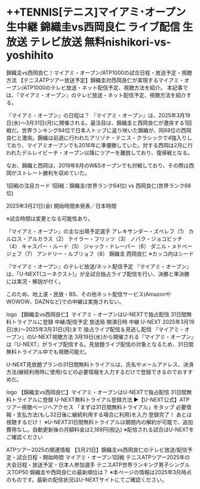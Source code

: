 # ++TENNIS[テニス]マイアミ･オープン生中継 錦織圭vs西岡良仁 ライブ配信 生放送 テレビ放送 無料nishikori-vs-yoshihito

錦織圭vs西岡良仁！マイアミ・オープン/ATP1000の試合日程・放送予定・視聴方法
【テニスATPツアー放送予定】錦織圭対西岡良仁が実現するマイアミ・オープン/ATP1000のテレビ放送・ネット配信予定、視聴方法を紹介。
本記事では、『マイアミ・オープン』のテレビ放送・ネット配信予定、視聴方法を紹介する。

『マイアミ・オープン』の日程は？
『マイアミ・オープン』は、2025年3月19日(水)～3月31日(月)に開催される。最注目は、錦織圭と西岡良仁が激突する1回戦だ。世界ランキング64位で日本人トップに返り咲いた錦織が、同68位の西岡良仁と激突。錦織は前週に行われたアリゾナ・テニス・クラシックで4強入りしており、マイアミオープンでも2016年に準優勝していた。対する西岡は2月に行われたデルレイビーチ・オープン以降にツアーを離脱しており、復帰戦となる。

なお、錦織と西岡は、2019年8月のW&Sオープンでも対戦しており、その際は西岡がストレート勝利を収めていた。

1回戦の注目カード
1回戦：錦織圭(世界ランク64位) vs 西岡良仁(世界ランク68位)

2025年3月21日(金) 開始時間未発表／日本時間

※試合時間は変更となる可能性あり。

『マイアミ・オープン』の主な出場予定選手
アレキサンダー・ズベレフ（1）
カルロス・アルカラス（2）
テイラー・フリッツ（3）
ノバク・ジョコビッチ（4）
キャスパー・ルード（5）
ジャック・ドレーパー（6）
ダニル・メドベージェフ（7）
アンドリー・ルブリョフ（8）
錦織圭
西岡良仁
※カッコ内はシード

『マイアミ・オープン』のテレビ放送/ネット配信予定
『マイアミ・オープン』は、「U-NEXT(ユーネクスト)」が全試合独占ライブ配信を行い、決勝と準決勝には実況・解説が付く。

このため、地上波・民放・BS、その他ネット配信サービス(AmazonやWOWOW、DAZNなど)での中継は実施されない。

logo
【錦織圭vs西岡良仁】マイアミ・オープンはU-NEXTで独占配信
31日間無料トライアルに登録
中継/配信予定
放送局	開演日時	中継
U-NEXT	2025年3月19日(水)～2025年3月31日(月)まで	独占ライブ配信＆見逃し配信
『マイアミ・オープン』のU-NEXT視聴方法
3月19日(水)から開催される『マイアミ・オープン』は『U-NEXT』がライブ配信する。見放題ライブ配信の対象となるため、31日間無料トライアル中でも視聴可能だ。

U-NEXT見放題プランの31日間無料トライアルは、氏名やメールアドレス、決済方法(継続利用時に使用)などの必要情報を入力するだけで登録できるのでおすすめだ。

logo
【錦織圭vs西岡良仁】マイアミ・オープンはU-NEXTで独占配信
31日間無料トライアルに登録
U-NEXT無料トライアル登録方法
▶【U-NEXT公式】ATPツアー視聴ページへアクセス
「まずは31日間無料トライアル」をタップ
必要情報・支払方法(もし32日後に継続利用する場合に利用)を入力
登録完了！
あとは視聴するだけ！
※U-NEXT31日間無料トライアルは期間内の解約が可能で、追加費用なし。自動更新後の月額料金は2,189円(税込)
※配信される試合はU-NEXTをご確認ください

ATPツアー2025の関連情報
【3月21日】錦織圭vs西岡良仁のテレビ放送/配信予定・試合日程・開始時間 マイアミ・オープン1回戦
テニスATPツアー2025年の大会日程・放送予定・日本人参加選手
テニスATP世界ランキング男子シングルスTOP50 錦織圭や西岡良仁の最新順位は？
※本ページの情報は2025年3月時点のものです。最新の配信状況はU-NEXTサイトにてご確認ください。
